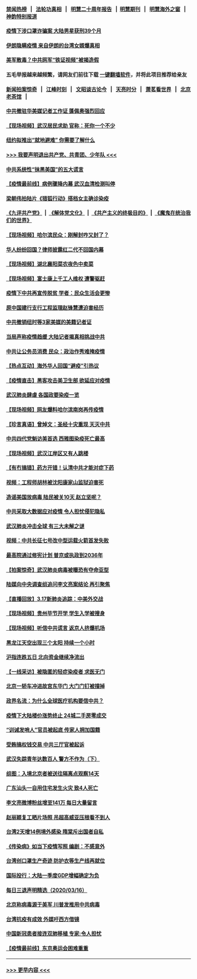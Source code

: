 #### [禁闻热榜](热点新闻.md?=0)  &nbsp;&nbsp;|&nbsp;&nbsp; [法轮功真相](https://github.com/gfw-breaker/truth/blob/master/README.md?=0) &nbsp;&nbsp;|&nbsp;&nbsp; [明慧二十周年报告](https://github.com/gfw-breaker/mh-reports/blob/master/README.md?=0) &nbsp;&nbsp;|&nbsp;&nbsp;[明慧期刊](https://github.com/gfw-breaker/mh-qikan) &nbsp;&nbsp;|&nbsp;&nbsp; [明慧海外之窗](https://github.com/gfw-breaker/mh-news/blob/master/README.md?=0) &nbsp;&nbsp;|&nbsp;&nbsp; [神韵特别报道](https://github.com/gfw-breaker/mh-news/blob/master/shenyun.md?=0)
#### [疫情下涉口罩诈骗案 大陆男星获刑39个月](../pages/nsc413/n11948248.md?t=03181102) 
#### [伊朗隐瞒疫情 来自伊朗的台湾女婿爆真相](../pages/nsc413/n11947993.md?t=03181102) 
#### [美军散毒？中共网军“铁证视频”被揭造假](../pages/nsc413/n11948137.md?t=03181102) 
#### 五毛举报越来越频繁，请网友们前往下载 [一键翻墙软件](https://github.com/gfw-breaker/ssr-accounts)，并将此项目推荐给亲友
#### [新闻拍案惊奇](https://github.com/gfw-breaker/banned-news/blob/master/pages/link4.md) &nbsp;&nbsp;|&nbsp;&nbsp; [江峰时刻](https://github.com/gfw-breaker/banned-news/blob/master/pages/link4.md) &nbsp;&nbsp;|&nbsp;&nbsp; [文昭谈古论今](https://github.com/gfw-breaker/banned-news/blob/master/pages/link4.md) &nbsp;&nbsp;|&nbsp;&nbsp; [天亮时分](https://github.com/gfw-breaker/banned-news/blob/master/pages/link4.md) &nbsp;&nbsp;|&nbsp;&nbsp; [萧茗看世界](https://github.com/gfw-breaker/banned-news/blob/master/pages/link4.md) &nbsp;&nbsp;|&nbsp;&nbsp; [北京老茶馆](https://github.com/gfw-breaker/banned-news/blob/master/pages/link4.md) &nbsp;&nbsp;|&nbsp;&nbsp; 
#### [中共撤驻华美媒记者工作证 蓬佩奥强烈回应](../pages/nsc413/n11948259.md?t=03181102) 
#### [【现场视频】武汉居民求助 官称：死你一个不少](../pages/nsc413/n11948263.md?t=03181102) 
#### [纽约拟推出“就地避难” 你需要了解什么](../pages/nsc413/n11948233.md?t=03181102) 
#### [>>> 我要声明退出共产党、共青团、少年队 <<<](https://github.com/begood0513/goodnews/blob/master/quit/letter.md) 
#### [中共系统性“抹黑美国”的五大谎言](../pages/nsc413/n11948112.md?t=03181102) 
#### [【疫情最前线】病例骤降内幕 武汉血清检测叫停](../pages/nsc413/n11947859.md?t=03181102) 
#### [梁朝伟拍陆片《猎狐行动》搭档女主确诊染疫](../pages/nsc413/n11947742.md?t=03181102) 
#### [《九评共产党》](https://github.com/begood0513/9ping.md/blob/master/README.md) &nbsp;|&nbsp; [《解体党文化》](../../../../jtdwh.md/blob/master/README.md)  &nbsp;|&nbsp; [《共产主义的终极目的》](../../../../gczydzjmd.md/blob/master/README.md) &nbsp;|&nbsp; [《魔鬼在统治我们的世界》](../../../../mgztzwmdsj.md/blob/master/README.md) 
#### [【现场视频】哈尔滨民众：刚解封咋又封了？](../pages/nsc413/n11948127.md?t=03181102) 
#### [华人纷纷回国？律师披露红二代不回国内幕](../pages/nsc413/n11947698.md?t=03181102) 
#### [【现场视频】湖北襄阳菜农夜色中卖菜](../pages/nsc413/n11948158.md?t=03181102) 
#### [【现场视频】富士康上千工人维权 遭警驱赶](../pages/nsc413/n11948100.md?t=03181102) 
#### [疫情下中共再宣传脱贫 学者：民众生活会更惨](../pages/nsc413/n11948107.md?t=03181102) 
#### [原中国建行支行工程监理赵锋慧遭迫害经历](../pages/nsc413/n11944344.md?t=03181102) 
#### [中共撤销纽时等3家美媒的美籍记者证](../pages/nsc413/n11947924.md?t=03181102) 
#### [当局声称疫情趋缓 大陆记者揭真相挑战中共](../pages/nsc413/n11947619.md?t=03181102) 
#### [中共让公务员消费 民众：政治作秀难掩疫情](../pages/nsc413/n11947736.md?t=03181102) 
#### [【热点互动】海外华人回国“避疫”引热议](../pages/nsc413/n11947713.md?t=03181102) 
#### [【疫情直击】黑客攻击美卫生部 欲延应对疫情](../pages/nsc413/n11947801.md?t=03181102) 
#### [武汉肺炎肆虐 各国政要染疫一览](../pages/nsc413/n11947576.md?t=03181102) 
#### [【现场视频】网友爆料哈尔滨南岗再传疫情](../pages/nsc413/n11947753.md?t=03181102) 
#### [【珍言真语】曾焯文：圣经十灾重现 天灭中共](../pages/nsc413/n11947336.md?t=03181102) 
#### [中共四代党魁访美首选 西雅图染疫死亡最高](../pages/nsc413/n11947602.md?t=03181102) 
#### [【现场视频】武汉江岸区又有人跳楼](../pages/nsc413/n11947678.md?t=03181102) 
#### [【有冇搞错】药方开错！认清中共才能对症下药](../pages/nsc413/n11947665.md?t=03181102) 
#### [视频：工程师胡林被沈阳康家山监狱迫害死](../pages/nsc413/n11947304.md?t=03181102) 
#### [造谣美国放病毒 陆民被关10天 赵立坚呢？](../pages/nsc413/n11947376.md?t=03181102) 
#### [中共采取大数据应对疫情 令人担忧侵犯隐私](../pages/nsc413/n11947286.md?t=03181102) 
#### [武汉肺炎冲击全球 有三大未解之谜](../pages/nsc413/n11946311.md?t=03181102) 
#### [视频：中共长征七号改中型运载火箭首发失败](../pages/nsc413/n11947141.md?t=03181102) 
#### [最高院通过修宪计划 普京或执政到2036年](../pages/nsc413/n11947240.md?t=03181102) 
#### [【拍案惊奇】武汉肺炎病毒被曝恐有夺命亚型](../pages/nsc413/n11945922.md?t=03181102) 
#### [陆媒向中央调查组追问李文亮案结论 再引聚焦](../pages/nsc413/n11946972.md?t=03181102) 
#### [【直播回放】3.17新肺炎追踪：中美外交战](../pages/nsc413/n11947234.md?t=03181102) 
#### [【现场视频】贵州毕节开学 学生入学被搜身](../pages/nsc413/n11946908.md?t=03181102) 
#### [【现场视频】听信中共谎言 返京人挤爆机场](../pages/nsc413/n11946346.md?t=03181102) 
#### [黑龙江天空出现三个太阳 持续一个小时](../pages/nsc413/n11946668.md?t=03181102) 
#### [沪指连跌五日 北向资金继续净流出](../pages/nsc413/n11946599.md?t=03181102) 
#### [【一线采访】被隐匿的轻症染疫者 求医无门](../pages/nsc413/n11946690.md?t=03181102) 
#### [北京一轿车冲进故宫东华门 大门门钉被撞掉](../pages/nsc413/n11946806.md?t=03181102) 
#### [政界名流：为什么全球医疗机构要信中共？](../pages/nsc413/n11945479.md?t=03181102) 
#### [疫情下大陆楼价涨势终止 24城二手房零成交](../pages/nsc413/n11946051.md?t=03181102) 
#### [“训诫发哨人”官员被起底 传家人拥加国籍](../pages/nsc413/n11946494.md?t=03181102) 
#### [受贿搞权钱交易 中共三厅官被起诉](../pages/nsc413/n11946230.md?t=03181102) 
#### [武汉失踪青年达数百人 警方不作为（下）](../pages/nsc413/n11945457.md?t=03181102) 
#### [组图：入境北京者被送往隔离点观察14天](../pages/nsc413/n11946045.md?t=03181102) 
#### [广东汕头一自用住宅发生火灾 致4人死亡](../pages/nsc413/n11946226.md?t=03181102) 
#### [李文亮微博粉丝增至141万 每日大量留言](../pages/nsc413/n11946191.md?t=03181102) 
#### [赵丽颖复工晒片场照 吊超高威亚压根看不到人](../pages/nsc413/n11945468.md?t=03181102) 
#### [台湾2天增14例境外感染 隋棠斥出国者自私](../pages/nsc413/n11944948.md?t=03181102) 
#### [《传染病》如当下疫情写照 编剧：不感意外](../pages/nsc413/n11945263.md?t=03181102) 
#### [台湾创口罩生产奇迹 防护衣等生产线再就位](../pages/nsc413/n11945835.md?t=03181102) 
#### [国际投行：大陆一季度GDP增幅确定为负](../pages/nsc413/n11945695.md?t=03181102) 
#### [每日三退声明精选（2020/03/16）](../pages/nsc413/n11946080.md?t=03181102) 
#### [北京称病毒源于美军 川普发推用中共病毒](../pages/nsc413/n11945945.md?t=03181102) 
#### [台湾抗疫有成效 外媒吁西方借镜](../pages/nsc413/n11945846.md?t=03181102) 
#### [中国新冠患者接连双肺移植 专家:令人担忧](../pages/nsc413/n11945516.md?t=03181102) 
#### [【疫情最前线】东京奥运会困难重重](../pages/nsc413/n11945183.md?t=03181102) 

----
#### [ >>> 更早内容 <<< ](../indexes/nsc413-earlier.md)
